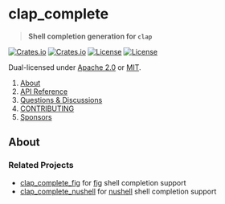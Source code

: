 <!-- omit in TOC -->
# clap_complete

> **Shell completion generation for `clap`**

[![Crates.io](https://img.shields.io/crates/v/clap_complete?style=flat-square)](https://crates.io/crates/clap_complete)
[![Crates.io](https://img.shields.io/crates/d/clap_complete?style=flat-square)](https://crates.io/crates/clap_complete)
[![License](https://img.shields.io/badge/license-Apache%202.0-blue?style=flat-square)](https://github.com/clap-rs/clap/blob/clap_complete-v4.5.1/LICENSE-APACHE)
[![License](https://img.shields.io/badge/license-MIT-blue?style=flat-square)](https://github.com/clap-rs/clap/blob/clap_complete-v4.5.1/LICENSE-MIT)

Dual-licensed under [Apache 2.0](LICENSE-APACHE) or [MIT](LICENSE-MIT).

1. [About](#about)
2. [API Reference](https://docs.rs/clap_complete)
3. [Questions & Discussions](https://github.com/clap-rs/clap/discussions)
4. [CONTRIBUTING](https://github.com/clap-rs/clap/blob/clap_complete-v4.5.1/clap_complete/CONTRIBUTING.md)
5. [Sponsors](https://github.com/clap-rs/clap/blob/clap_complete-v4.5.1/README.md#sponsors)

## About

### Related Projects

- [clap_complete_fig](https://crates.io/crates/clap_complete_fig) for [fig](https://fig.io/) shell completion support
- [clap_complete_nushell](https://crates.io/crates/clap_complete_nushell) for [nushell](https://www.nushell.sh/) shell completion support
